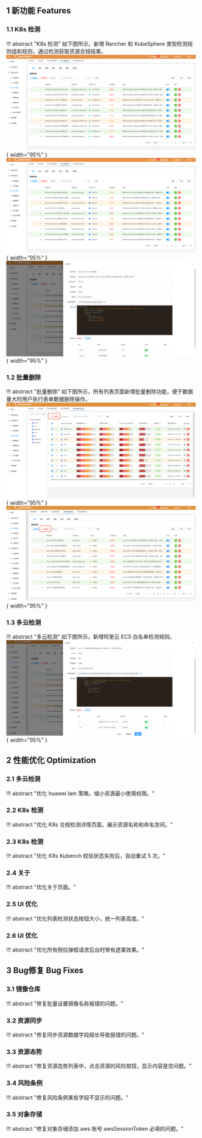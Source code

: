 ## 1 新功能 Features

### 1.1 K8s 检测

!!! abstract "K8s 检测"
    如下图所示，新增 Rancher 和 KubeSphere 类型检测规则组和规则，通过检测获取资源合规结果。
![新功能](../img/release/1.0.1/img.png){ width="95%" }
![新功能](../img/release/1.0.1/img_1.png){ width="95%" }
![新功能](../img/release/1.0.1/img_2.png){ width="95%" }

### 1.2 批量删除

!!! abstract "批量删除"
    如下图所示，所有列表页面新增批量删除功能，便于数据量大时用户执行表单数据删除操作。
![新功能](../img/release/1.0.1/img_3.png){ width="95%" }
![新功能](../img/release/1.0.1/img_4.png){ width="95%" }

### 1.3 多云检测

!!! abstract "多云检测"
    如下图所示，新增阿里云 ECS 白名单检测规则。
![新功能](../img/release/1.0.1/img_5.png){ width="95%" }

## 2 性能优化 Optimization

### 2.1 多云检测

!!! abstract "优化 huawei Iam 策略，缩小资源最小使用权限。"

### 2.2 K8s 检测

!!! abstract "优化 K8s 合规检测详情页面，展示资源名称和命名空间。"

### 2.3 K8s 检测

!!! abstract "优化 K8s Kubench 校验状态失败后，自动重试 5 次。"

### 2.4 关于

!!! abstract "优化关于页面。"

### 2.5 UI 优化

!!! abstract "优化列表检测状态按钮大小，统一列表高度。"

### 2.6 UI 优化

!!! abstract "优化所有侧拉弹框请求后台时带有遮罩效果。"

## 3 Bug修复 Bug Fixes

### 3.1 镜像仓库

!!! abstract "修复批量设置镜像名称报错的问题。"

### 3.2 资源同步

!!! abstract "修复同步资源数据字段超长导致报错的问题。"

### 3.3 资源态势

!!! abstract "修复资源态势列表中，点击资源的风险按钮，显示内容是空问题。"

### 3.4 风险条例

!!! abstract "修复风险条例某些字段不显示的问题。"

### 3.5 对象存储

!!! abstract "修复对象存储添加 aws 账号 awsSessionToken 必填的问题。"
